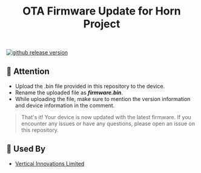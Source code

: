 <h1 align="center"> OTA Firmware Update for Horn Project </h1> <br>

[![github release version](https://img.shields.io/github/v/release/nhn/tui.editor.svg?include_prereleases)](https://github.com/nhn/tui.editor/releases/latest)

## 🚩 Attention

- Upload the .bin file provided in this repository to the device.
- Rename the uploaded file as **_firmware.bin_**.
- While uploading the file, make sure to mention the version information and device information in the comment.

>That's it! Your device is now updated with the latest firmware. If you encounter any issues or have any questions, please open an issue on this repository.

## 🚀 Used By

* [Vertical Innovations Limited](https://www.vertical-innovations.com/)
